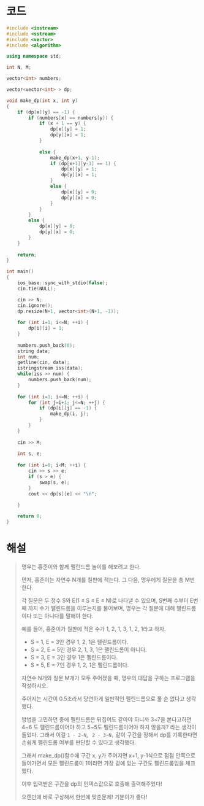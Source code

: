 # 코드

```c++
#include <iostream>
#include <sstream>
#include <vector>
#include <algorithm>

using namespace std;

int N, M;

vector<int> numbers;

vector<vector<int> > dp;

void make_dp(int x, int y)
{
    if (dp[x][y] == -1) {
        if (numbers[x] == numbers[y]) {
            if (x + 1 == y) {
                dp[x][y] = 1;
                dp[y][x] = 1;
            }
            
            else {
                make_dp(x+1, y-1);
                if (dp[x+1][y-1] == 1) {
                    dp[x][y] = 1;
                    dp[y][x] = 1;
                }
                else {
                    dp[x][y] = 0;
                    dp[y][x] = 0;
                }
            }
        }
        else {
            dp[x][y] = 0;
            dp[y][x] = 0;
        }
    }
    
    return;
}

int main()
{
    ios_base::sync_with_stdio(false);
    cin.tie(NULL);

    cin >> N;
    cin.ignore();
    dp.resize(N+1, vector<int>(N+1, -1));
    
    for (int i=1; i<=N; ++i) {
        dp[i][i] = 1;
    }
    
    numbers.push_back(0);
    string data;
    int num;
    getline(cin, data);
    istringstream iss(data);
    while(iss >> num) {
        numbers.push_back(num);
    }
    
    for (int i=1; i<=N; ++i) {
        for (int j=i+1; j<=N; ++j) {
            if (dp[i][j] == -1) {
                make_dp(i, j);
            }
        }
    }
    
    cin >> M;
    
    int s, e;
    
    for (int i=0; i<M; ++i) {
        cin >> s >> e;
        if (s > e) {
            swap(s, e);
        }
        cout << dp[s][e] << "\n";
        
    }

    return 0;
}

```



# 해설

> 명우는 홍준이와 함께 팰린드롬 놀이를 해보려고 한다.
>
> 먼저, 홍준이는 자연수 N개를 칠판에 적는다. 그 다음, 명우에게 질문을 총 M번 한다.
>
> 각 질문은 두 정수 S와 E(1 ≤ S ≤ E ≤ N)로 나타낼 수 있으며, S번째 수부터 E번째 까지 수가 팰린드롬을 이루는지를 물어보며, 명우는 각 질문에 대해 팰린드롬이다 또는 아니다를 말해야 한다.
>
> 예를 들어, 홍준이가 칠판에 적은 수가 1, 2, 1, 3, 1, 2, 1라고 하자.
>
> - S = 1, E = 3인 경우 1, 2, 1은 팰린드롬이다.
>- S = 2, E = 5인 경우 2, 1, 3, 1은 팰린드롬이 아니다.
>  - S = 3, E = 3인 경우 1은 팰린드롬이다.
>- S = 5, E = 7인 경우 1, 2, 1은 팰린드롬이다.
> 
> 자연수 N개와 질문 M개가 모두 주어졌을 때, 명우의 대답을 구하는 프로그램을 작성하시오.
> 
> 주어지는 시간이 0.5초라서 당연하게 일반적인 펠린드롬으로 풀 순 없다고 생각했다.
> 
> 방법을 고민하던 중에 펠린드롬은 뒤집어도 같아야 하니까 3~7을 본다고하면 4~6 도 펠린드롬이어야 하고 5~5도 펠린드롬이어야 하지 않을까? 라는 생각이 들었다. 그래서 이걸 `1 - 2~N`, ` 2 - 3~N,` 같이 구간을 정해서 dp를 기록한다면 손쉽게 펠린드롬 여부를 판단할 수 있다고 생각했다.
> 
> 그래서 make_dp()함수에 구간 x, y가 주어지면 x+1, y-1식으로 점점 안쪽으로 들어가면서 모든 펠린드롬이 1이라면 가장 겉에 있는 구간도 펠린드롬임을 체크했다.
> 
> 이후 입력받은 구간을 dp의 인덱스값으로 호출해 출력해주었다!
> 
>오랜만에 바로 구상해서 한번에 맞춘문제! 기분이가 좋다!
